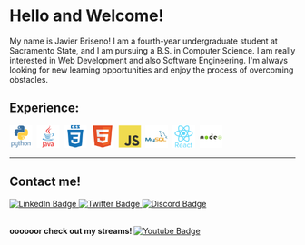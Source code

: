 # Hello and Welcome! 
 <!--  <img src="https://media2.giphy.com/media/h408T6Y5GfmXBKW62l/200w.gif?cid=82a1493bozzk6jhyacwlcgi6rqne0660dqkeku6lkwevg98i&rid=200w.gif&ct=g" width="100"/> -->
</div >
My name is Javier Briseno! I am a fourth-year undergraduate student at Sacramento State, and I am pursuing a B.S. in Computer Science. I am really interested in Web Development and also Software Engineering. I'm always looking for new learning opportunities and enjoy the process of overcoming obstacles. 

## Experience:

<!-- ICONS -->

<div>
  <img src="https://github.com/devicons/devicon/blob/master/icons/python/python-original-wordmark.svg" title="Python" alt="Python" width="40" height="40"/>&nbsp;
  <img src="https://github.com/devicons/devicon/blob/master/icons/java/java-original-wordmark.svg" title="Java" alt="Java" width="40" height="40"/>&nbsp;
  <img src="https://github.com/devicons/devicon/blob/master/icons/css3/css3-plain-wordmark.svg"  title="CSS3" alt="CSS" width="40" height="40"/>&nbsp;
  <img src="https://github.com/devicons/devicon/blob/master/icons/html5/html5-original.svg" title="HTML5" alt="HTML" width="40" height="40"/>&nbsp;
  <img src="https://github.com/devicons/devicon/blob/master/icons/javascript/javascript-original.svg" title="JavaScript" alt="JavaScript" width="40" height="40"/>&nbsp;
  <img src="https://github.com/devicons/devicon/blob/master/icons/mysql/mysql-original-wordmark.svg" title="MySQL"  alt="MySQL" width="40" height="40"/>&nbsp;
   <img src="https://github.com/devicons/devicon/blob/master/icons/react/react-original-wordmark.svg" title="React" alt="React" width="40" height="40"/>&nbsp;
  <img src="https://github.com/devicons/devicon/blob/master/icons/nodejs/nodejs-original-wordmark.svg" title="NodeJS" alt="NodeJS" width="40" height="40"/>&nbsp;
</div>

<!-- THIS CODE IS FOR THE BADGES IF I DECIDE TO USE THAT INSTEAD OF ICONS -->

<!--
<div id="badges">
  <img src="https://img.shields.io/badge/python-3776ab?logo=python&logoColor=white&style=for-the-badge"/>
  <img src="https://img.shields.io/badge/Java-ED820E?style=for-the-badge"/>
  <img src="https://img.shields.io/badge/JavaScript-f7df1e?logo=javascript&logoColor=black&style=for-the-badge"/>
  <img src="https://img.shields.io/badge/HTML5-e34c26?logo=HTML5&logoColor=white&style=for-the-badge"/>
  <img src="https://img.shields.io/badge/CSS3-264de4?logo=css3&logoColor=white&style=for-the-badge"/>
  <img src="https://img.shields.io/badge/MySQL-00758f?logo=mysql&logoColor=white&style=for-the-badge"/>
</div>
-->

---


## Contact me!

<div id="badges">
  <a href="https://www.linkedin.com/in/javier-briseno-87a24324a/">
    <img src="https://img.shields.io/badge/LinkedIn-blue?style=for-the-badge&logo=linkedin&logoColor=white" alt="LinkedIn Badge"/>
  </a>
  <a href="https://twitter.com/Javierbriseno__">
    <img src="https://img.shields.io/badge/Twitter-1DA1F2?style=for-the-badge&logo=twitter&logoColor=white" alt="Twitter Badge"/>
  </a>
  <a href="https://discord.gg/rexr9aAnv3">
    <img src="https://img.shields.io/badge/Discord-5865F2?style=for-the-badge&logo=discord&logoColor=white" alt="Discord Badge"/>
  </a> 
  
  <br />
  <br />

 <b> oooooor check out my streams! </b> <a href="https://www.twitch.tv/sleepy_sun">
    <img src="https://img.shields.io/badge/Twitch-9146FF?style=for-the-badge&logo=twitch&logoColor=white" alt="Youtube Badge"/>
</div>


<!-- ### Hi there 👋 -->

<!--
**sleepy-sun/sleepy-sun** is a ✨ _special_ ✨ repository because its `README.md` (this file) appears on your GitHub profile.

Here are some ideas to get you started:

- 🔭 I’m currently working on ...
- 🌱 I’m currently learning ...
- 👯 I’m looking to collaborate on ...
- 🤔 I’m looking for help with ...
- 💬 Ask me about ...
- 📫 How to reach me: ...
- 😄 Pronouns: ...
- ⚡ Fun fact: ...
-->
